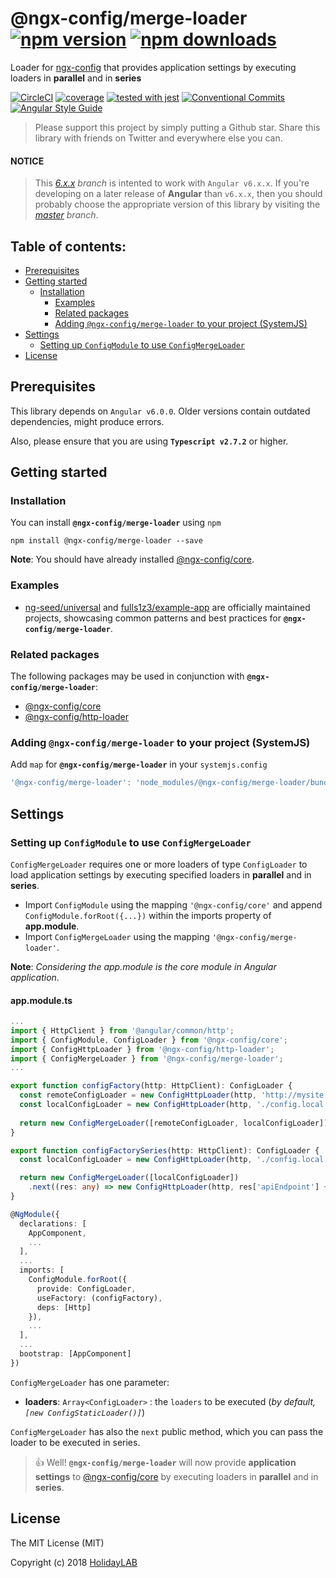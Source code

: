 # @ngx-config/merge-loader [![npm version](https://badge.fury.io/js/%40ngx-config%2Fmerge-loader.svg)](https://www.npmjs.com/package/@ngx-config/merge-loader) [![npm downloads](https://img.shields.io/npm/dm/%40ngx-config%2Fmerge-loader.svg)](https://www.npmjs.com/package/@ngx-config/merge-loader)
Loader for [ngx-config] that provides application settings by executing loaders in **parallel** and in **series**

[![CircleCI](https://circleci.com/gh/holidaylab/ngx-config.svg?style=shield)](https://circleci.com/gh/holidaylab/ngx-config)
[![coverage](https://codecov.io/github/holidaylab/ngx-config/coverage.svg?branch=master)](https://codecov.io/gh/holidaylab/ngx-config)
[![tested with jest](https://img.shields.io/badge/tested_with-jest-99424f.svg)](https://github.com/facebook/jest)
[![Conventional Commits](https://img.shields.io/badge/Conventional%20Commits-1.0.0-yellow.svg)](https://conventionalcommits.org)
[![Angular Style Guide](https://mgechev.github.io/angular2-style-guide/images/badge.svg)](https://angular.io/styleguide)

> Please support this project by simply putting a Github star. Share this library with friends on Twitter and everywhere else you can.

#### NOTICE
> This *[6.x.x] branch* is intented to work with `Angular v6.x.x`. If you're developing on a later release of **Angular**
than `v6.x.x`, then you should probably choose the appropriate version of this library by visiting the *[master] branch*.

## Table of contents:
- [Prerequisites](#prerequisites)
- [Getting started](#getting-started)
  - [Installation](#installation)
	- [Examples](#examples)
	- [Related packages](#related-packages)
	- [Adding `@ngx-config/merge-loader` to your project (SystemJS)](#adding-systemjs)
- [Settings](#settings)
	- [Setting up `ConfigModule` to use `ConfigMergeLoader`](#setting-up-mergeloader)
- [License](#license)

## <a name="prerequisites"></a> Prerequisites
This library depends on `Angular v6.0.0`. Older versions contain outdated dependencies, might produce errors.

Also, please ensure that you are using **`Typescript v2.7.2`** or higher.

## <a name="getting-started"> Getting started
### <a name="installation"> Installation
You can install **`@ngx-config/merge-loader`** using `npm`
```
npm install @ngx-config/merge-loader --save
```

**Note**: You should have already installed [@ngx-config/core].

### <a name="examples"></a> Examples
- [ng-seed/universal] and [fulls1z3/example-app] are officially maintained projects, showcasing common patterns and best
practices for **`@ngx-config/merge-loader`**.

### <a name="related-packages"></a> Related packages
The following packages may be used in conjunction with **`@ngx-config/merge-loader`**:
- [@ngx-config/core]
- [@ngx-config/http-loader]

### <a name="adding-systemjs"></a> Adding `@ngx-config/merge-loader` to your project (SystemJS)
Add `map` for **`@ngx-config/merge-loader`** in your `systemjs.config`
```javascript
'@ngx-config/merge-loader': 'node_modules/@ngx-config/merge-loader/bundles/merge-loader.umd.min.js'
```

## <a name="settings"></a> Settings
### <a name="setting-up-mergeloader"></a> Setting up `ConfigModule` to use `ConfigMergeLoader`
`ConfigMergeLoader` requires one or more loaders of type `ConfigLoader` to load application settings by executing specified
loaders in **parallel** and in **series**.
- Import `ConfigModule` using the mapping `'@ngx-config/core'` and append `ConfigModule.forRoot({...})` within the imports
property of **app.module**.
- Import `ConfigMergeLoader` using the mapping `'@ngx-config/merge-loader'`.

**Note**: *Considering the app.module is the core module in Angular application*.

#### app.module.ts
```TypeScript
...
import { HttpClient } from '@angular/common/http';
import { ConfigModule, ConfigLoader } from '@ngx-config/core';
import { ConfigHttpLoader } from '@ngx-config/http-loader';
import { ConfigMergeLoader } from '@ngx-config/merge-loader';
...

export function configFactory(http: HttpClient): ConfigLoader {
  const remoteConfigLoader = new ConfigHttpLoader(http, 'http://mysite.com/api/settings'); // API ENDPOINT (remote)
  const localConfigLoader = new ConfigHttpLoader(http, './config.local.json'); // API ENDPOINT (local)
  
  return new ConfigMergeLoader([remoteConfigLoader, localConfigLoader]); // PARALLEL EXECUTION
}

export function configFactorySeries(http: HttpClient): ConfigLoader {
  const localConfigLoader = new ConfigHttpLoader(http, './config.local.json'); // API ENDPOINT (local)

  return new ConfigMergeLoader([localConfigLoader])
    .next((res: any) => new ConfigHttpLoader(http, res['apiEndpoint'] + 'api/settings')); // SERIES EXECUTION
}

@NgModule({
  declarations: [
    AppComponent,
    ...
  ],
  ...
  imports: [
    ConfigModule.forRoot({
      provide: ConfigLoader,
      useFactory: (configFactory),
      deps: [Http]
    }),
    ...
  ],
  ...
  bootstrap: [AppComponent]
})
```

`ConfigMergeLoader` has one parameter:
- **loaders**: `Array<ConfigLoader>` : the `loaders` to be executed (*by default, `[new ConfigStaticLoader()]`*)

`ConfigMergeLoader` has also the `next` public method, which you can pass the loader to be executed in series.

> :+1: Well! **`@ngx-config/merge-loader`** will now provide **application settings** to [@ngx-config/core] by executing
loaders in **parallel** and in **series**.

## <a name="license"></a> License
The MIT License (MIT)

Copyright (c) 2018 [HolidayLAB]

[master]: https://github.com/holidaylab/ngx-config/core/tree/master
[6.x.x]: https://github.com/holidaylab/ngx-config/core/tree/6.x.x
[ngx-config]: https://github.com/holidaylab/ngx-config
[ng-seed/universal]: https://github.com/ng-seed/universal
[fulls1z3/example-app]: https://github.com/fulls1z3/example-app
[@ngx-config/core]: https://github.com/holidaylab/ngx-config/tree/master/packages/@ngx-config/core
[@ngx-config/http-loader]: https://github.com/holidaylab/ngx-config/tree/master/packages/@ngx-config/http-loader
[HolidayLAB]: https://github.com/holidaylab
